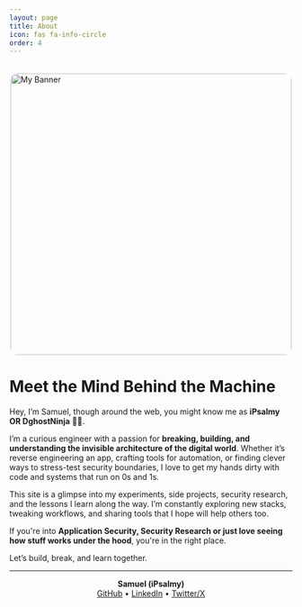 ```yaml
---
layout: page
title: About
icon: fas fa-info-circle
order: 4
---
```


<img 
  src="{{ site.baseurl }}/assets/images/profile/P1.jpg" 
  alt="My Banner" 
  width="500" 
  style="
    display: block; 
    margin: 2rem auto; 
    border-radius: 12px; 
    transition: box-shadow 0.3s ease; 
  "
  onmouseover="this.style.boxShadow='0 10px 25px rgba(0,0,0,0.2)'"
  onmouseout="this.style.boxShadow='none'"
/>


# Meet the Mind Behind the Machine

Hey, I’m Samuel, though around the web, you might know me as **iPsalmy OR DghostNinja** 🥷🏼.

I’m a curious engineer with a passion for **breaking, building, and understanding the invisible architecture of the digital world**. Whether it’s reverse engineering an app, crafting tools for automation, or finding clever ways to stress-test security boundaries, I love to get my hands dirty with code and systems that run on 0s and 1s.

This site is a glimpse into my experiments, side projects, security research, and the lessons I learn along the way. I’m constantly exploring new stacks, tweaking workflows, and sharing tools that I hope will help others too.

If you're into **Application Security, Security Research or just love seeing how stuff works under the hood**, you're in the right place.

Let’s build, break, and learn together.

---

<p align="center">
  <strong>Samuel (iPsalmy)</strong><br/>
  <a href="https://github.com/DghostNinja" target="_blank">GitHub</a> • 
  <a href="https://www.linkedin.com/in/shonde-samuel" target="_blank">LinkedIn</a> • 
  <a href="https://x.com/Dghost_Ninja" target="_blank">Twitter/X</a>
</p>
